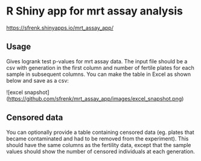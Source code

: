 # R Shiny app for mrt assay analysis

<https://sfrenk.shinyapps.io/mrt_assay_app/>

## Usage

Gives logrank test p-values for mrt assay data. The input file should be a csv with generation in the first column and number of fertile plates for each sample in subsequent columns. You can make the table in Excel as shown below and save as a csv:

![excel snapshot]
(https://github.com/sfrenk/mrt_assay_app/images/excel_snapshot.png)

## Censored data

You can optionally provide a table containing censored data (eg. plates that became contaminated and had to be removed from the experiment). This should have the same columns as the fertility data, except that the sample values should show the number of censored individuals at each generation. 
